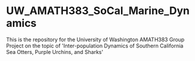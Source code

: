 # UW_AMATH383_SoCal_Marine_Dynamics
This is the repository for the University of Washington AMATH383 Group Project on the topic of 'Inter-population Dynamics of Southern California Sea Otters, Purple Urchins, and Sharks'
